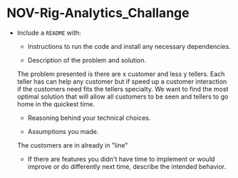 # NOV-Rig-Analytics_Challange
* Include a `README` with:
  * Instructions to run the code and install any necessary dependencies.

  * Description of the problem and solution.

  The problem presented is there are x customer and less y tellers. Each teller has can help any customer but if speed up a customer interaction if the customers need fits the tellers specialty. We want to find the most optimal solution that will allow all customers to be seen and tellers to go home in the quickest time.

  * Reasoning behind your technical choices.

  * Assumptions you made.

  The customers are in already in "line"
  * If there are features you didn't have time to implement or would improve or do differently next time, describe the intended behavior.